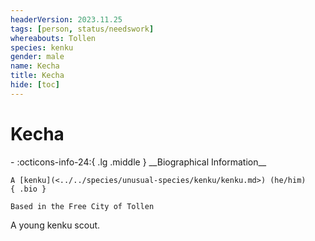 ```yaml
---
headerVersion: 2023.11.25
tags: [person, status/needswork]
whereabouts: Tollen
species: kenku
gender: male
name: Kecha
title: Kecha
hide: [toc]
---
```


# Kecha
<div class="grid cards ext-narrow-margin ext-one-column" markdown>
- :octicons-info-24:{ .lg .middle } __Biographical Information__

    A [kenku](<../../species/unusual-species/kenku/kenku.md>) (he/him)  
    { .bio }

    Based in the Free City of Tollen
</div>


A young kenku scout. 


